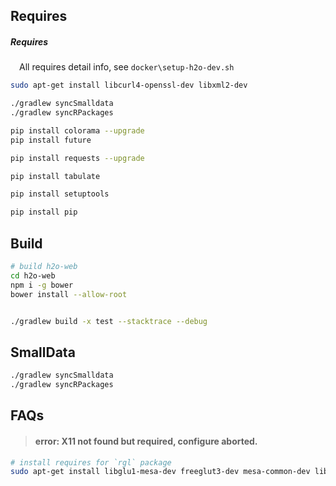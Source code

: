 



## Requires

##### Requires

&emsp;All requires detail info, see ```docker\setup-h2o-dev.sh```

```sh
sudo apt-get install libcurl4-openssl-dev libxml2-dev
```

```sh
./gradlew syncSmalldata
./gradlew syncRPackages

pip install colorama --upgrade
pip install future

pip install requests --upgrade

pip install tabulate

pip install setuptools

pip install pip
```

## Build

```sh
# build h2o-web
cd h2o-web
npm i -g bower
bower install --allow-root


./gradlew build -x test --stacktrace --debug 
```


## SmallData

```sh
./gradlew syncSmalldata
./gradlew syncRPackages
```


## FAQs

> #### error: X11 not found but required, configure aborted.

```sh
# install requires for `rgl` package 
sudo apt-get install libglu1-mesa-dev freeglut3-dev mesa-common-dev libx11-dev
```

